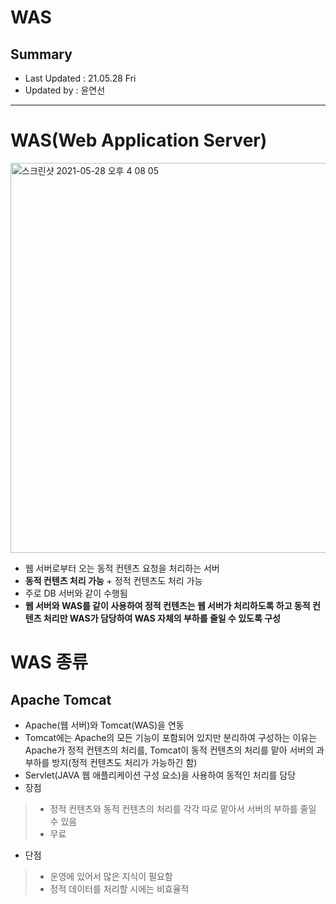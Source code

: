 WAS
=================================
## Summary
- Last Updated : 21.05.28 Fri    
- Updated by : 윤연선
-----------------------------------

# WAS(Web Application Server)
  
<img width="624" alt="스크린샷 2021-05-28 오후 4 08 05" src="https://user-images.githubusercontent.com/57285121/119944162-e4ef7a80-bfce-11eb-81f7-ac5169211ccb.png">
   
* 웹 서버로부터 오는 동적 컨텐츠 요청을 처리하는 서버
* **동적 컨텐츠 처리 가능** + 정적 컨텐츠도 처리 가능
* 주로 DB 서버와 같이 수행됨
* **웹 서버와 WAS를 같이 사용하여 정적 컨텐츠는 웹 서버가 처리하도록 하고 동적 컨텐츠 처리만 WAS가 담당하여 WAS 자체의 부하를 줄일 수 있도록 구성**

# WAS 종류

## Apache Tomcat
* Apache(웹 서버)와 Tomcat(WAS)을 연동
* Tomcat에는 Apache의 모든 기능이 포함되어 있지만 분리하여 구성하는 이유는 Apache가 정적 컨텐츠의 처리를, Tomcat이 동적 컨텐츠의 처리를 맡아 서버의 과부하를 방지(정적 컨텐츠도 처리가 가능하긴 함)
* Servlet(JAVA 웹 애플리케이션 구성 요소)을 사용하여 동적인 처리를 담당
* 장점   
> * 정적 컨텐츠와 동적 컨텐츠의 처리를 각각 따로 맡아서 서버의 부하를 줄일 수 있음   
> * 무료   
* 단점   
> * 운영에 있어서 많은 지식이 필요함   
> * 정적 데이터를 처리할 시에는 비효율적   


